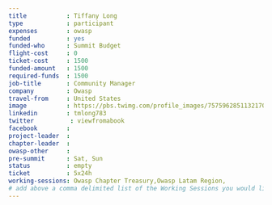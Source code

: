 ```yaml
---
title           : Tiffany Long
type            : participant
expenses        : owasp
funded          : yes
funded-who      : Summit Budget
flight-cost     : 0
ticket-cost     : 1500
funded-amount   : 1500
required-funds  : 1500
job-title       : Community Manager
company         : Owasp
travel-from     : United States
image           : https://pbs.twimg.com/profile_images/757596285113217024/whpdpXe6_400x400.jpg
linkedin        : tmlong783
twitter          : viewfromabook
facebook        :
project-leader  :
chapter-leader  :
owasp-other     :
pre-summit      : Sat, Sun
status          : empty
ticket          : 5x24h
working-sessions: Owasp Chapter Treasury,Owasp Latam Region, 
# add above a comma delimited list of the Working Sessions you would like to attend (use the session's title)
---
```


<!-- put more details about participant here -->
